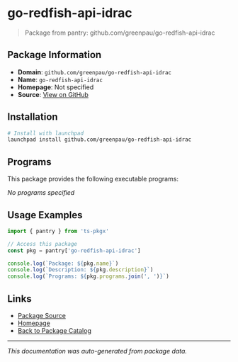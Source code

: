 # go-redfish-api-idrac

> Package from pantry: github.com/greenpau/go-redfish-api-idrac

## Package Information

- **Domain**: `github.com/greenpau/go-redfish-api-idrac`
- **Name**: `go-redfish-api-idrac`
- **Homepage**: Not specified
- **Source**: [View on GitHub](https://github.com/pkgxdev/pantry/tree/main/projects/github.com/greenpau/go-redfish-api-idrac/package.yml)

## Installation

```bash
# Install with launchpad
launchpad install github.com/greenpau/go-redfish-api-idrac
```

## Programs

This package provides the following executable programs:

*No programs specified*

## Usage Examples

```typescript
import { pantry } from 'ts-pkgx'

// Access this package
const pkg = pantry['go-redfish-api-idrac']

console.log(`Package: ${pkg.name}`)
console.log(`Description: ${pkg.description}`)
console.log(`Programs: ${pkg.programs.join(', ')}`)
```

## Links

- [Package Source](https://github.com/pkgxdev/pantry/tree/main/projects/github.com/greenpau/go-redfish-api-idrac/package.yml)
- [Homepage](#)
- [Back to Package Catalog](../../../package-catalog.md)

---

*This documentation was auto-generated from package data.*
